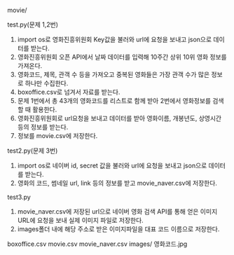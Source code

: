 movie/

test.py(문제 1,2번)
1. import os로 영화진흥위원회 Key값을 불러와 url에 요청을 보내고 json으로 데이터를 받는다. 
2. 영화진흥위원회 오픈 API에서 날짜 데이터를 입력해 10주간 상위 10위 영화 정보를 가져온다.
3. 영화코드, 제목, 관객 수 등을 가져오고 중복된 영화들은 가장 관객 수가 많은 정보로 하나만 수집한다.
4. boxoffice.csv로 넘겨서 자료를 받는다.
5. 문제 1번에서 총 43개의 영화코드를 리스트로 함께 받아 2번에서 영화정보를 검색할 때 활용한다.
6. 영화진흥위원회로 url요청을 보내고 데이터를 받아 영화이름, 개봉년도, 상영시간 등의 정보를 받는다.
7. 정보를 movie.csv에 저장한다.

test2.py(문제 3번)
1. import os로 네이버 id, secret 값을 불러와 url에 요청을 보내고 json으로 데이터를 받는다.
2. 영화의 코드, 썸네일 url, link 등의 정보를 받고 movie_naver.csv에 저장한다.

test3.py
1. movie_naver.csv에 저장된 url으로 네이버 영화 검색 API를 통해 얻은 이미지 URL에 요청을 보내 실제 이미지 파일로 저장한다.
2. images폴더 내에 해당 주소로 받은 이미지파일을 대표 코드 이름으로 저장한다.

boxoffice.csv
movie.csv
movie_naver.csv
images/
영화코드.jpg

